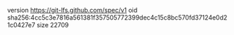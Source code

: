 version https://git-lfs.github.com/spec/v1
oid sha256:4cc5c3e7816a561381f357505772399dec4c15c8bc570fd37124e0d21c0427e7
size 22709
